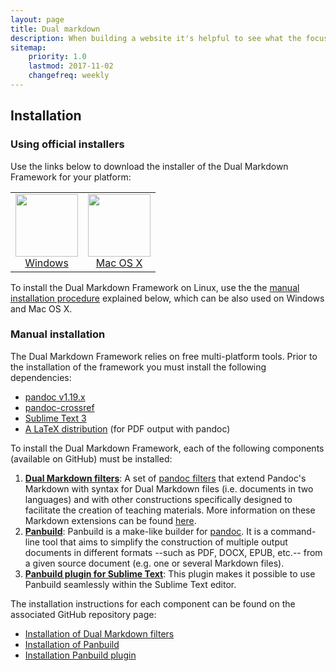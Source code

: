 ```yaml
---
layout: page
title: Dual markdown
description: When building a website it's helpful to see what the focus of your site is. This page is an example of how to show a website's focus.
sitemap:
    priority: 1.0
    lastmod: 2017-11-02
    changefreq: weekly
---
```


## Installation

### Using official installers

Use the links below to download the installer of the Dual Markdown Framework for your platform:

 <table style="width:50%">
  <tr style="text-align:center;">
    <td><a href="../assets/files/DualMarkdownInstaller.exe">
<img src="../images/windows_logo.svg" style="width:100px"/>
<br/>
Windows
</a></td>
    <td><a href="../assets/files/DualMarkdownInstaller.pkg">
<img src="../images/mac_logo.svg" style="width:100px"/>
<br/>
Mac OS X
</a></td>
  </tr>
</table> 

<!--

These installers will make it possible to automatically deploy on your system the various components of the Dual Markdown Framework as well as the following dependencies:

* [pandoc v1.19.x](https://github.com/jgm/pandoc/releases/tag/1.19.2.1)
* [pandoc-crossref](https://github.com/lierdakil/pandoc-crossref)
* [Sublime Text 3](https://www.sublimetext.com/3)
* [A LaTeX distribution](https://www.latex-project.org/get/#tex-distributions) (for PDF output with pandoc)
-->

To install the Dual Markdown Framework on Linux, use the the [manual installation procedure](#manual-installation) explained below, which  can be also used on Windows and Mac OS X. 

### Manual installation

The Dual Markdown Framework relies on free multi-platform tools. Prior to the installation of the framework you must install the following dependencies:

* [pandoc v1.19.x](https://github.com/jgm/pandoc/releases/tag/1.19.2.1)
* [pandoc-crossref](https://github.com/lierdakil/pandoc-crossref)
* [Sublime Text 3](https://www.sublimetext.com/3)
* [A LaTeX distribution](https://www.latex-project.org/get/#tex-distributions) (for PDF output with pandoc)

To install the Dual Markdown Framework, each of the following components (available on GitHub) must be installed:

1. **[Dual Markdown filters](https://github.com/dualmarkdown/dualmarkdown)**: A set of [pandoc filters](https://pandoc.org/filters.html) that extend Pandoc's Markdown with syntax for Dual Markdown files (i.e. documents in two languages) and with other constructions specifically designed to facilitate the creation of teaching materials. More information on these Markdown extensions can be found [here](/documentation).
2. **[Panbuild](https://github.com/jcsaezal/panbuild)**: Panbuild is a make-like builder for [pandoc](www.pandoc.org). It is a command-line tool that aims to simplify the construction of multiple output documents in different formats --such as PDF, DOCX, EPUB, etc.-- from a given source document (e.g. one or several Markdown files).
3. **[Panbuild plugin for Sublime Text](https://github.com/jcsaezal/SublimeText-Panbuild)**: This plugin makes it possible to use Panbuild seamlessly within the Sublime Text editor. <!--Essentially, the plugin removes the need to type panbuild or pandoc commands from a terminal window; all the interaction with panbuild and pandoc takes place from the graphical user interface of Sublime Text.-->

The installation instructions for each component can be found on the associated GitHub repository page:
- [Installation of Dual Markdown filters](https://github.com/dualmarkdown/dualmarkdown/blob/master/README.md)
- [Installation of Panbuild](https://github.com/jcsaezal/panbuild/blob/master/README.md)
- [Installation Panbuild plugin](https://github.com/jcsaezal/SublimeText-Panbuild/blob/master/README.md)
